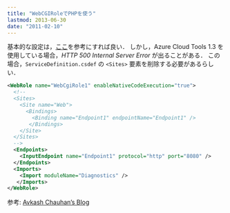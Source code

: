 ```yaml
---
title: "WebCGIRoleでPHPを使う"
lastmod: 2013-06-30
date: "2011-02-10"
---
```

基本的な設定は，[ここ](http://codezine.jp/article/detail/5518)を参考にすれば良い．
しかし，Azure Cloud Tools 1.3 を使用している場合，*HTTP 500 Internal Server Error* が出ることがある．
この場合，`ServiceDefinition.csdef` の `<Sites>` 要素を削除する必要があるらしい．

```xml
<WebRole name="WebCgiRole1" enableNativeCodeExecution="true">
  <!--
  <Sites>
    <Site name="Web">
      <Bindings>
        <Binding name="Endpoint1" endpointName="Endpoint1" />
       </Bindings>
    </Site>
  </Sites>
  -->
  <Endpoints>
    <InputEndpoint name="Endpoint1" protocol="http" port="8080" />
  </Endpoints>
  <Imports>
    <Import moduleName="Diagnostics" />
   </Imports>
</WebRole>
```

参考: [Avkash Chauhan’s Blog](http://bit.ly/19w63DG)

